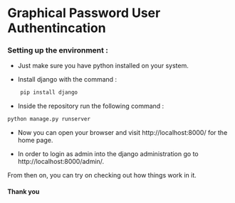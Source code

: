 # Graphical Password User Authentincation

### Setting up the environment :
  - Just make sure you have python installed on your system. 

  - Install django with the command :
```sh
    pip install django
```
   - Inside the repository run the following command :
```sh
python manage.py runserver
```

   - Now you can open your browser and visit  http://localhost:8000/ for the home page. 

   - In order to login as admin into the django administration go to http://localhost:8000/admin/.

From then on, you can try on checking out how things work in it. 

#### Thank you


